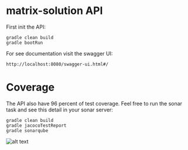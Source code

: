 # matrix-solution API

First init the API:

	gradle clean build
	gradle bootRun

For see documentation visit the swagger UI: 
	
	http://localhost:8080/swagger-ui.html#/

# Coverage

The API also have 96 percent of test coverage. Feel free to run the sonar task and see this detail in your sonar server:

	gradle clean build
	gradle jacocoTestReport
	gradle sonarqube
	
![alt text](https://liam-adrian.s3-sa-east-1.amazonaws.com/coverage-back.png)